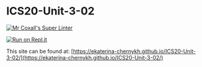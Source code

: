 # ICS20-Unit-3-02

[![Mr Coxall's Super Linter](https://github.com/ekaterina-chernykh/ICS20-Unit-3-02/workflows/Mr%20Coxall's%20Super%20Linter/badge.svg)](https://github.com/ekaterina-chernykh/ICS20-Unit-3-02/actions)

[![Run on Repl.it](https://repl.it/badge/github/ekaterina-chernykh/ICS20-Unit-3-02)](https://repl.it/github/ekaterina-chernykh/ICS20-Unit-3-02)

This site can be found at: [https://ekaterina-chernykh.github.io/ICS20-Unit-3-02/](https://ekaterina-chernykh.github.io/ICS20-Unit-3-02/)
